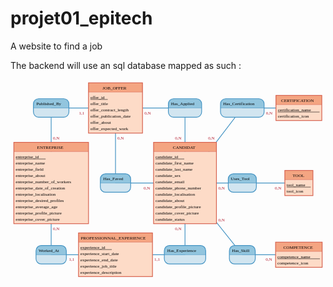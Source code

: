 # projet01_epitech
A website to find a job


The backend will use an sql database mapped as such :

<?xml version="1.0" encoding="utf-8"?>
<!-- Generated by Mocodo 4.0.2 -->
<svg width="852" height="542" viewBox="0 0 852 542" xmlns="http://www.w3.org/2000/svg">
<rect x="0" y="0" width="852" height="542" fill="#00000000" stroke="none" stroke-width="0"/>

<!-- Association Published_By -->
<g>
	<line x1="110" y1="280" x2="110" y2="77" stroke="#4393c3" stroke-width="2"/>
	<line x1="284" y1="77" x2="110" y2="77" stroke="#4393c3" stroke-width="2"/>
	<g>
		<path d="M144 52 a14 14 90 0 1 14 14 V77 h-96 V66 a14 14 90 0 1 14 -14" fill="#92c5de" stroke="#92c5de" stroke-width="0"/>
		<path d="M158 77 v11 a14 14 90 0 1 -14 14 H76 a14 14 90 0 1 -14 -14 V77 H96" fill="#d1e5f0" stroke="#d1e5f0" stroke-width="0"/>
		<rect x="62" y="52" width="96" height="50" fill="none" rx="14" stroke="#4393c3" stroke-width="2"/>
		<line x1="62" y1="77" x2="158" y2="77" stroke="#4393c3" stroke-width="1"/>
		<text x="70" y="69.75" fill="#000000" font-family="Verdana" font-size="12">Published_By</text>
	</g>
	<text x="115" y="162" fill="#b2182b" font-family="Verdana" font-size="12">0,N</text>
	<text x="185" y="94" fill="#b2182b" font-family="Verdana" font-size="12">1,1</text>
</g>

<!-- Association Has_Applied -->
<g>
	<line x1="472" y1="280" x2="472" y2="77" stroke="#4393c3" stroke-width="2"/>
	<line x1="284" y1="77" x2="472" y2="77" stroke="#4393c3" stroke-width="2"/>
	<g>
		<path d="M503 52 a14 14 90 0 1 14 14 V77 h-90 V66 a14 14 90 0 1 14 -14" fill="#92c5de" stroke="#92c5de" stroke-width="0"/>
		<path d="M517 77 v11 a14 14 90 0 1 -14 14 H441 a14 14 90 0 1 -14 -14 V77 H90" fill="#d1e5f0" stroke="#d1e5f0" stroke-width="0"/>
		<rect x="427" y="52" width="90" height="50" fill="none" rx="14" stroke="#4393c3" stroke-width="2"/>
		<line x1="427" y1="77" x2="517" y2="77" stroke="#4393c3" stroke-width="1"/>
		<text x="434" y="69.75" fill="#000000" font-family="Verdana" font-size="12">Has_Applied</text>
	</g>
	<text x="445" y="162" fill="#b2182b" font-family="Verdana" font-size="12">0,N</text>
	<text x="362" y="94" fill="#b2182b" font-family="Verdana" font-size="12">0,N</text>
</g>

<!-- Association Has_Certification -->
<g>
	<line x1="472" y1="280" x2="627" y2="77" stroke="#4393c3" stroke-width="2"/>
	<line x1="780" y1="77" x2="627" y2="77" stroke="#4393c3" stroke-width="2"/>
	<g>
		<path d="M672 52 a14 14 90 0 1 14 14 V77 h-118 V66 a14 14 90 0 1 14 -14" fill="#92c5de" stroke="#92c5de" stroke-width="0"/>
		<path d="M686 77 v11 a14 14 90 0 1 -14 14 H582 a14 14 90 0 1 -14 -14 V77 H118" fill="#d1e5f0" stroke="#d1e5f0" stroke-width="0"/>
		<rect x="568" y="52" width="118" height="50" fill="none" rx="14" stroke="#4393c3" stroke-width="2"/>
		<line x1="568" y1="77" x2="686" y2="77" stroke="#4393c3" stroke-width="1"/>
		<text x="575" y="69.75" fill="#000000" font-family="Verdana" font-size="12">Has_Certification</text>
	</g>
	<text x="534.73" y="162" fill="#b2182b" font-family="Verdana" font-size="12">0,N</text>
	<text x="691" y="94" fill="#b2182b" font-family="Verdana" font-size="12">0,N</text>
</g>

<!-- Association Has_Faved -->
<g>
	<line x1="472" y1="280" x2="284" y2="280" stroke="#4393c3" stroke-width="2"/>
	<line x1="284" y1="77" x2="284" y2="280" stroke="#4393c3" stroke-width="2"/>
	<g>
		<path d="M311 255 a14 14 90 0 1 14 14 V280 h-82 V269 a14 14 90 0 1 14 -14" fill="#92c5de" stroke="#92c5de" stroke-width="0"/>
		<path d="M325 280 v11 a14 14 90 0 1 -14 14 H257 a14 14 90 0 1 -14 -14 V280 H82" fill="#d1e5f0" stroke="#d1e5f0" stroke-width="0"/>
		<rect x="243" y="255" width="82" height="50" fill="none" rx="14" stroke="#4393c3" stroke-width="2"/>
		<line x1="243" y1="280" x2="325" y2="280" stroke="#4393c3" stroke-width="1"/>
		<text x="251" y="272.75" fill="#000000" font-family="Verdana" font-size="12">Has_Faved</text>
	</g>
	<text x="360" y="297" fill="#b2182b" font-family="Verdana" font-size="12">0,N</text>
	<text x="289" y="162" fill="#b2182b" font-family="Verdana" font-size="12">0,N</text>
</g>

<!-- Association Uses_Tool -->
<g>
	<line x1="472" y1="280" x2="627" y2="280" stroke="#4393c3" stroke-width="2"/>
	<line x1="780" y1="280" x2="627" y2="280" stroke="#4393c3" stroke-width="2"/>
	<g>
		<path d="M651 255 a14 14 90 0 1 14 14 V280 h-76 V269 a14 14 90 0 1 14 -14" fill="#92c5de" stroke="#92c5de" stroke-width="0"/>
		<path d="M665 280 v11 a14 14 90 0 1 -14 14 H603 a14 14 90 0 1 -14 -14 V280 H76" fill="#d1e5f0" stroke="#d1e5f0" stroke-width="0"/>
		<rect x="589" y="255" width="76" height="50" fill="none" rx="14" stroke="#4393c3" stroke-width="2"/>
		<line x1="589" y1="280" x2="665" y2="280" stroke="#4393c3" stroke-width="1"/>
		<text x="596" y="272.75" fill="#000000" font-family="Verdana" font-size="12">Uses_Tool</text>
	</g>
	<text x="562" y="297" fill="#b2182b" font-family="Verdana" font-size="12">0,N</text>
	<text x="715" y="297" fill="#b2182b" font-family="Verdana" font-size="12">0,N</text>
</g>

<!-- Association Worked_At -->
<g>
	<line x1="110" y1="280" x2="110" y2="474" stroke="#4393c3" stroke-width="2"/>
	<line x1="284" y1="474" x2="110" y2="474" stroke="#4393c3" stroke-width="2"/>
	<g>
		<path d="M137 449 a14 14 90 0 1 14 14 V474 h-82 V463 a14 14 90 0 1 14 -14" fill="#92c5de" stroke="#92c5de" stroke-width="0"/>
		<path d="M151 474 v11 a14 14 90 0 1 -14 14 H83 a14 14 90 0 1 -14 -14 V474 H82" fill="#d1e5f0" stroke="#d1e5f0" stroke-width="0"/>
		<rect x="69" y="449" width="82" height="50" fill="none" rx="14" stroke="#4393c3" stroke-width="2"/>
		<line x1="69" y1="474" x2="151" y2="474" stroke="#4393c3" stroke-width="1"/>
		<text x="76" y="466.75" fill="#000000" font-family="Verdana" font-size="12">Worked_At</text>
	</g>
	<text x="115" y="407" fill="#b2182b" font-family="Verdana" font-size="12">0,N</text>
	<text x="158" y="491" fill="#b2182b" font-family="Verdana" font-size="12">1,1</text>
</g>

<!-- Association Has_Experience -->
<g>
	<line x1="472" y1="280" x2="472" y2="474" stroke="#4393c3" stroke-width="2"/>
	<line x1="284" y1="474" x2="472" y2="474" stroke="#4393c3" stroke-width="2"/>
	<g>
		<path d="M514 449 a14 14 90 0 1 14 14 V474 h-112 V463 a14 14 90 0 1 14 -14" fill="#92c5de" stroke="#92c5de" stroke-width="0"/>
		<path d="M528 474 v11 a14 14 90 0 1 -14 14 H430 a14 14 90 0 1 -14 -14 V474 H112" fill="#d1e5f0" stroke="#d1e5f0" stroke-width="0"/>
		<rect x="416" y="449" width="112" height="50" fill="none" rx="14" stroke="#4393c3" stroke-width="2"/>
		<line x1="416" y1="474" x2="528" y2="474" stroke="#4393c3" stroke-width="1"/>
		<text x="424" y="466.75" fill="#000000" font-family="Verdana" font-size="12">Has_Experience</text>
	</g>
	<text x="445" y="407" fill="#b2182b" font-family="Verdana" font-size="12">0,N</text>
	<text x="389" y="491" fill="#b2182b" font-family="Verdana" font-size="12">1,1</text>
</g>

<!-- Association Has_Skill -->
<g>
	<line x1="472" y1="280" x2="627" y2="474" stroke="#4393c3" stroke-width="2"/>
	<line x1="780" y1="474" x2="627" y2="474" stroke="#4393c3" stroke-width="2"/>
	<g>
		<path d="M648 449 a14 14 90 0 1 14 14 V474 h-70 V463 a14 14 90 0 1 14 -14" fill="#92c5de" stroke="#92c5de" stroke-width="0"/>
		<path d="M662 474 v11 a14 14 90 0 1 -14 14 H606 a14 14 90 0 1 -14 -14 V474 H70" fill="#d1e5f0" stroke="#d1e5f0" stroke-width="0"/>
		<rect x="592" y="449" width="70" height="50" fill="none" rx="14" stroke="#4393c3" stroke-width="2"/>
		<line x1="592" y1="474" x2="662" y2="474" stroke="#4393c3" stroke-width="1"/>
		<text x="599" y="466.75" fill="#000000" font-family="Verdana" font-size="12">Has_Skill</text>
	</g>
	<text x="562" y="384.35" fill="#b2182b" font-family="Verdana" font-size="12">0,N</text>
	<text x="690" y="491" fill="#b2182b" font-family="Verdana" font-size="12">0,N</text>
</g>

<!-- Entity JOB_OFFER -->
<g>
	<g>
		<rect x="211" y="9" width="146" height="25" fill="#f4a582" stroke="none" stroke-width="0" opacity="1"/>
		<rect x="211" y="34" width="146" height="111" fill="#fddbc7" stroke="none" stroke-width="0" opacity="1"/>
		<rect x="211" y="9" width="146" height="136" fill="none" stroke="#d6604d" stroke-width="2" opacity="1"/>
		<line x1="211" y1="34" x2="357" y2="34" stroke="#d6604d" stroke-width="1"/>
	</g>
	<text x="249" y="26.75" fill="#000000" font-family="Verdana" font-size="12">JOB_OFFER</text>
	<text x="216" y="51.8" fill="#000000" font-family="Verdana" font-size="12">offer_id</text>
	<line x1="216" y1="54" x2="263" y2="54" stroke="#000000" stroke-width="1"/>
	<text x="216" y="68.8" fill="#000000" font-family="Verdana" font-size="12">offer_title</text>
	<text x="216" y="85.8" fill="#000000" font-family="Verdana" font-size="12">offer_contract_length</text>
	<text x="216" y="102.8" fill="#000000" font-family="Verdana" font-size="12">offer_publication_date</text>
	<text x="216" y="119.8" fill="#000000" font-family="Verdana" font-size="12">offer_about</text>
	<text x="216" y="136.8" fill="#000000" font-family="Verdana" font-size="12">offer_expected_work</text>
</g>

<!-- Entity CERTIFICATION -->
<g>
	<g>
		<rect x="718" y="43" width="124" height="25" fill="#f4a582" stroke="none" stroke-width="0" opacity="1"/>
		<rect x="718" y="68" width="124" height="43" fill="#fddbc7" stroke="none" stroke-width="0" opacity="1"/>
		<rect x="718" y="43" width="124" height="68" fill="none" stroke="#d6604d" stroke-width="2" opacity="1"/>
		<line x1="718" y1="68" x2="842" y2="68" stroke="#d6604d" stroke-width="1"/>
	</g>
	<text x="732" y="60.75" fill="#000000" font-family="Verdana" font-size="12">CERTIFICATION</text>
	<text x="723" y="85.8" fill="#000000" font-family="Verdana" font-size="12">certification_name</text>
	<line x1="723" y1="88" x2="836" y2="88" stroke="#000000" stroke-width="1"/>
	<text x="723" y="102.8" fill="#000000" font-family="Verdana" font-size="12">certification_icon</text>
</g>

<!-- Entity ENTREPRISE -->
<g>
	<g>
		<rect x="9" y="170" width="202" height="25" fill="#f4a582" stroke="none" stroke-width="0" opacity="1"/>
		<rect x="9" y="195" width="202" height="195" fill="#fddbc7" stroke="none" stroke-width="0" opacity="1"/>
		<rect x="9" y="170" width="202" height="220" fill="none" stroke="#d6604d" stroke-width="2" opacity="1"/>
		<line x1="9" y1="195" x2="211" y2="195" stroke="#d6604d" stroke-width="1"/>
	</g>
	<text x="72" y="187.75" fill="#000000" font-family="Verdana" font-size="12">ENTREPRISE</text>
	<text x="14" y="212.8" fill="#000000" font-family="Verdana" font-size="12">entreprise_id</text>
	<line x1="14" y1="215" x2="95" y2="215" stroke="#000000" stroke-width="1"/>
	<text x="14" y="229.8" fill="#000000" font-family="Verdana" font-size="12">entreprise_name</text>
	<text x="14" y="246.8" fill="#000000" font-family="Verdana" font-size="12">entreprise_field</text>
	<text x="14" y="263.8" fill="#000000" font-family="Verdana" font-size="12">entreprise_about</text>
	<text x="14" y="280.8" fill="#000000" font-family="Verdana" font-size="12">entreprise_number_of_workers</text>
	<text x="14" y="297.8" fill="#000000" font-family="Verdana" font-size="12">entreprise_date_of_creation</text>
	<text x="14" y="314.8" fill="#000000" font-family="Verdana" font-size="12">entreprise_localisation</text>
	<text x="14" y="331.8" fill="#000000" font-family="Verdana" font-size="12">entreprise_desired_profiles</text>
	<text x="14" y="348.8" fill="#000000" font-family="Verdana" font-size="12">entreprise_average_age</text>
	<text x="14" y="365.8" fill="#000000" font-family="Verdana" font-size="12">entreprise_profile_picture</text>
	<text x="14" y="382.8" fill="#000000" font-family="Verdana" font-size="12">entreprise_cover_picture</text>
</g>

<!-- Entity CANDIDAT -->
<g>
	<g>
		<rect x="387" y="170" width="170" height="25" fill="#f4a582" stroke="none" stroke-width="0" opacity="1"/>
		<rect x="387" y="195" width="170" height="195" fill="#fddbc7" stroke="none" stroke-width="0" opacity="1"/>
		<rect x="387" y="170" width="170" height="220" fill="none" stroke="#d6604d" stroke-width="2" opacity="1"/>
		<line x1="387" y1="195" x2="557" y2="195" stroke="#d6604d" stroke-width="1"/>
	</g>
	<text x="439" y="187.75" fill="#000000" font-family="Verdana" font-size="12">CANDIDAT</text>
	<text x="392" y="212.8" fill="#000000" font-family="Verdana" font-size="12">candidate_id</text>
	<line x1="392" y1="215" x2="470" y2="215" stroke="#000000" stroke-width="1"/>
	<text x="392" y="229.8" fill="#000000" font-family="Verdana" font-size="12">candidate_first_name</text>
	<text x="392" y="246.8" fill="#000000" font-family="Verdana" font-size="12">candidate_last_name</text>
	<text x="392" y="263.8" fill="#000000" font-family="Verdana" font-size="12">candidate_sex</text>
	<text x="392" y="280.8" fill="#000000" font-family="Verdana" font-size="12">candidate_email</text>
	<text x="392" y="297.8" fill="#000000" font-family="Verdana" font-size="12">candidate_phone_number</text>
	<text x="392" y="314.8" fill="#000000" font-family="Verdana" font-size="12">candidate_localisation</text>
	<text x="392" y="331.8" fill="#000000" font-family="Verdana" font-size="12">candidate_about</text>
	<text x="392" y="348.8" fill="#000000" font-family="Verdana" font-size="12">candidate_profile_picture</text>
	<text x="392" y="365.8" fill="#000000" font-family="Verdana" font-size="12">candidate_cover_picture</text>
	<text x="392" y="382.8" fill="#000000" font-family="Verdana" font-size="12">candidate_status</text>
</g>

<!-- Entity TOOL -->
<g>
	<g>
		<rect x="742" y="246" width="76" height="25" fill="#f4a582" stroke="none" stroke-width="0" opacity="1"/>
		<rect x="742" y="271" width="76" height="43" fill="#fddbc7" stroke="none" stroke-width="0" opacity="1"/>
		<rect x="742" y="246" width="76" height="68" fill="none" stroke="#d6604d" stroke-width="2" opacity="1"/>
		<line x1="742" y1="271" x2="818" y2="271" stroke="#d6604d" stroke-width="1"/>
	</g>
	<text x="763" y="263.75" fill="#000000" font-family="Verdana" font-size="12">TOOL</text>
	<text x="747" y="288.8" fill="#000000" font-family="Verdana" font-size="12">tool_name</text>
	<line x1="747" y1="291" x2="812" y2="291" stroke="#000000" stroke-width="1"/>
	<text x="747" y="305.8" fill="#000000" font-family="Verdana" font-size="12">tool_icon</text>
</g>

<!-- Entity PROFESSIONNAL_EXPERIENCE -->
<g>
	<g>
		<rect x="184" y="415" width="200" height="25" fill="#f4a582" stroke="none" stroke-width="0" opacity="1"/>
		<rect x="184" y="440" width="200" height="93" fill="#fddbc7" stroke="none" stroke-width="0" opacity="1"/>
		<rect x="184" y="415" width="200" height="118" fill="none" stroke="#d6604d" stroke-width="2" opacity="1"/>
		<line x1="184" y1="440" x2="384" y2="440" stroke="#d6604d" stroke-width="1"/>
	</g>
	<text x="190" y="432.75" fill="#000000" font-family="Verdana" font-size="12">PROFESSIONNAL_EXPERIENCE</text>
	<text x="189" y="457.8" fill="#000000" font-family="Verdana" font-size="12">experience_id</text>
	<line x1="189" y1="460" x2="274" y2="460" stroke="#000000" stroke-width="1"/>
	<text x="189" y="474.8" fill="#000000" font-family="Verdana" font-size="12">experience_start_date</text>
	<text x="189" y="491.8" fill="#000000" font-family="Verdana" font-size="12">experience_end_date</text>
	<text x="189" y="508.8" fill="#000000" font-family="Verdana" font-size="12">experience_job_title</text>
	<text x="189" y="525.8" fill="#000000" font-family="Verdana" font-size="12">experience_description</text>
</g>

<!-- Entity COMPETENCE -->
<g>
	<g>
		<rect x="717" y="440" width="126" height="25" fill="#f4a582" stroke="none" stroke-width="0" opacity="1"/>
		<rect x="717" y="465" width="126" height="43" fill="#fddbc7" stroke="none" stroke-width="0" opacity="1"/>
		<rect x="717" y="440" width="126" height="68" fill="none" stroke="#d6604d" stroke-width="2" opacity="1"/>
		<line x1="717" y1="465" x2="843" y2="465" stroke="#d6604d" stroke-width="1"/>
	</g>
	<text x="738" y="457.75" fill="#000000" font-family="Verdana" font-size="12">COMPETENCE</text>
	<text x="722" y="482.8" fill="#000000" font-family="Verdana" font-size="12">competence_name</text>
	<line x1="722" y1="485" x2="837" y2="485" stroke="#000000" stroke-width="1"/>
	<text x="722" y="499.8" fill="#000000" font-family="Verdana" font-size="12">competence_icon</text>
</g>
</svg>
